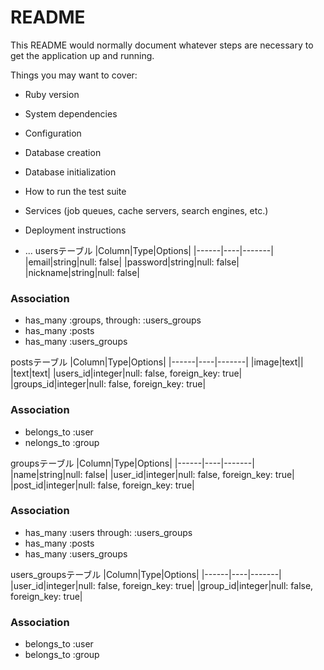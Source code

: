 # README

This README would normally document whatever steps are necessary to get the
application up and running.

Things you may want to cover:

* Ruby version

* System dependencies

* Configuration

* Database creation

* Database initialization

* How to run the test suite

* Services (job queues, cache servers, search engines, etc.)

* Deployment instructions

* ...
usersテーブル
|Column|Type|Options|
|------|----|-------|
|email|string|null: false|
|password|string|null: false|
|nickname|string|null: false|
### Association
- has_many :groups, through: :users_groups
- has_many :posts
- has_many :users_groups

 postsテーブル
|Column|Type|Options|
|------|----|-------|
|image|text||
|text|text|
|users_id|integer|null: false, foreign_key: true|
|groups_id|integer|null: false, foreign_key: true|
### Association
- belongs_to :user
- nelongs_to :group


 groupsテーブル
|Column|Type|Options|
|------|----|-------|
|name|string|null: false|
|user_id|integer|null: false, foreign_key: true|
|post_id|integer|null: false, foreign_key: true|
### Association
- has_many :users through: :users_groups
- has_many :posts
- has_many :users_groups

users_groupsテーブル
|Column|Type|Options|
|------|----|-------|
|user_id|integer|null: false, foreign_key: true|
|group_id|integer|null: false, foreign_key: true|
### Association
- belongs_to :user
- belongs_to :group


